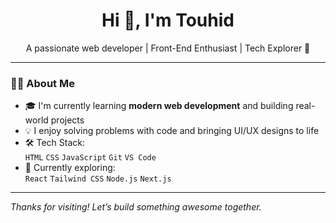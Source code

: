 <!-- GitHub Profile README -->

<h1 align="center">Hi 👋, I'm Touhid</h1>
<p align="center">
  A passionate web developer | Front-End Enthusiast | Tech Explorer 🚀
</p>

---

### 👨‍💻 About Me

- 🎓 I'm currently learning **modern web development** and building real-world projects
- 💡 I enjoy solving problems with code and bringing UI/UX designs to life
- 🛠️ Tech Stack:  
  `HTML` `CSS` `JavaScript` `Git` `VS Code`
- 🌱 Currently exploring:  
  `React` `Tailwind CSS` `Node.js` `Next.js`

---



*Thanks for visiting! Let’s build something awesome together.*

